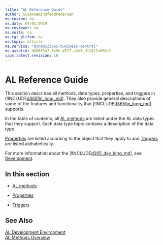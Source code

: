```yaml
---
title: "AL Reference Guide"
author: SusanneWindfeldPedersen
ms.custom: na
ms.date: 04/01/2019
ms.reviewer: na
ms.suite: na
ms.tgt_pltfrm: na
ms.topic: article
ms.service: "dynamics365-business-central"
ms.assetid: d60655a7-3e9b-4577-a2e3-d12427a656c2
caps.latest.revision: 16
---
```


# AL Reference Guide
This section describes all methods, data types, properties, and triggers in [!INCLUDE[d365fin_long_md](includes/d365fin_long_md.md)]. They also provide general descriptions of some of the features and functionality that [!INCLUDE[d365fin_long_md](includes/d365fin_long_md.md)] supports.  

In the table of contents, all [AL methods](methods-auto/library.md) are listed under the AL data types that they support. Each data type topic contains a description of the data type.  

[Properties](properties/devenv-properties.md) are listed according to the object that they apply to and [Triggers](triggers/devenv-triggers.md) are listed alphabetically.  

For more information about the [!INCLUDE[d365_dev_long_md](includes/d365_dev_long_md.md)], see [Development](devenv-dev-overview.md).  

## In this section  

- [AL methods](methods-auto/library.md)  

- [Properties](properties/devenv-properties.md)  

- [Triggers](triggers/devenv-triggers.md)  

## See Also  
[AL Development Environment](devenv-reference-overview.md)  
[AL Methods Overview](devenv-al-methods.md)  
